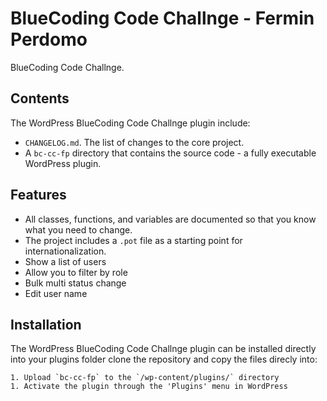 # BlueCoding Code Challnge - Fermin Perdomo

BlueCoding Code Challnge.

## Contents

The WordPress BlueCoding Code Challnge plugin include:

* `CHANGELOG.md`. The list of changes to the core project.
* A `bc-cc-fp` directory that contains the source code - a fully executable WordPress plugin.

## Features

* All classes, functions, and variables are documented so that you know what you need to change.
* The project includes a `.pot` file as a starting point for internationalization.
* Show a list of users
* Allow you to filter by role
* Bulk multi status change
* Edit user name

## Installation

The WordPress BlueCoding Code Challnge plugin can be installed directly into your plugins folder clone the repository and copy the files direcly into:

```
1. Upload `bc-cc-fp` to the `/wp-content/plugins/` directory
1. Activate the plugin through the 'Plugins' menu in WordPress
```


